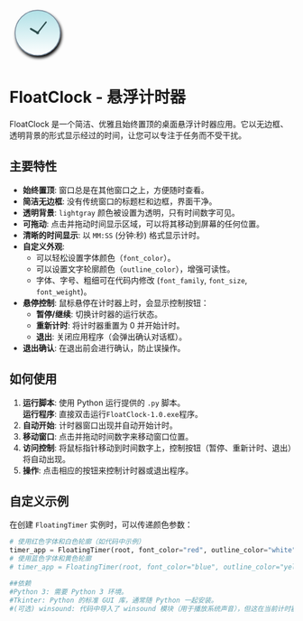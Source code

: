 <svg width="100" height="100" viewBox="0 0 100 100" xmlns="http://www.w3.org/2000/svg"><defs><linearGradient id="clockFaceGradient" x1="0%" y1="0%" x2="0%" y2="100%"><stop offset="0%" style="stop-color:#B0E0E6;stop-opacity:1" /><stop offset="100%" style="stop-color:#FFFFFF;stop-opacity:1" /></linearGradient><filter id="dropShadow" x="-30%" y="-30%" width="160%" height="160%"><feGaussianBlur in="SourceAlpha" stdDeviation="2.5"/><feOffset dx="2" dy="4" result="offsetblur"/><feComponentTransfer><feFuncA type="linear" slope="0.4"/></feComponentTransfer><feMerge><feMergeNode in="offsetblur"/><feMergeNode in="SourceGraphic"/></feMerge></filter></defs><g filter="url(#dropShadow)"><circle cx="50" cy="47" r="40" fill="url(#clockFaceGradient)" stroke="#778899" stroke-width="1.5"/><circle cx="50" cy="47" r="2.5" fill="#2F4F4F"/><line x1="50" y1="47" x2="38" y2="40" stroke="#2F4F4F" stroke-width="3.5" stroke-linecap="round"/><line x1="50" y1="47" x2="65" y2="28" stroke="#2F4F4F" stroke-width="2.5" stroke-linecap="round"/></g></svg>
# FloatClock - 悬浮计时器

FloatClock 是一个简洁、优雅且始终置顶的桌面悬浮计时器应用。它以无边框、透明背景的形式显示经过的时间，让您可以专注于任务而不受干扰。
## 主要特性
*   **始终置顶**: 窗口总是在其他窗口之上，方便随时查看。
*   **简洁无边框**: 没有传统窗口的标题栏和边框，界面干净。
*   **透明背景**: `lightgray` 颜色被设置为透明，只有时间数字可见。
*   **可拖动**: 点击并拖动时间显示区域，可以将其移动到屏幕的任何位置。
*   **清晰的时间显示**: 以 `MM:SS` (分钟:秒) 格式显示计时。
*   **自定义外观**:
    *   可以轻松设置字体颜色（`font_color`）。
    *   可以设置文字轮廓颜色（`outline_color`），增强可读性。
    *   字体、字号、粗细可在代码内修改 (`font_family`, `font_size`, `font_weight`)。
*   **悬停控制**: 鼠标悬停在计时器上时，会显示控制按钮：
    *   **暂停/继续**: 切换计时器的运行状态。
    *   **重新计时**: 将计时器重置为 0 并开始计时。
    *   **退出**: 关闭应用程序（会弹出确认对话框）。
*   **退出确认**: 在退出前会进行确认，防止误操作。
## 如何使用
1.  **运行脚本**: 使用 Python 运行提供的 `.py` 脚本。<br>
    **运行程序**: 直接双击运行`FloatClock-1.0.exe`程序。
2.  **自动开始**: 计时器窗口出现并自动开始计时。 
4.  **移动窗口**: 点击并拖动时间数字来移动窗口位置。 
6.  **访问控制**: 将鼠标指针移动到时间数字上，控制按钮（暂停、重新计时、退出）将自动出现。
8.  **操作**: 点击相应的按钮来控制计时器或退出程序。
## 自定义示例
在创建 `FloatingTimer` 实例时，可以传递颜色参数：
```python
# 使用红色字体和白色轮廓（如代码中示例）
timer_app = FloatingTimer(root, font_color="red", outline_color="white")
# 使用蓝色字体和黄色轮廓
# timer_app = FloatingTimer(root, font_color="blue", outline_color="yellow")

##依赖
#Python 3: 需要 Python 3 环境。
#Tkinter: Python 的标准 GUI 库，通常随 Python 一起安装。
#(可选) winsound: 代码中导入了 winsound 模块（用于播放系统声音），但这在当前计时器功能中并未使用。如果未来添加声音提示功能，则仅在 Windows 上有效。
